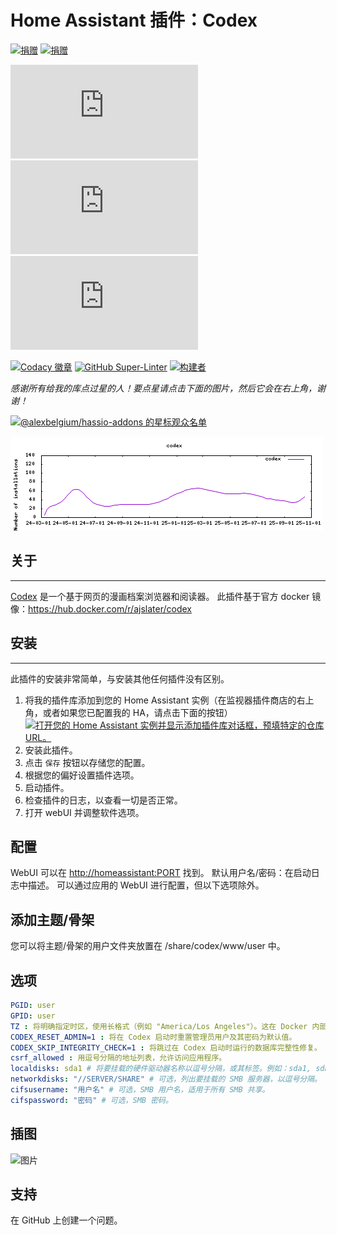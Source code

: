 # Home Assistant 插件：Codex

[![捐赠][donation-badge]](https://www.buymeacoffee.com/alexbelgium)
[![捐赠][paypal-badge]](https://www.paypal.com/donate/?hosted_button_id=DZFULJZTP3UQA)

![版本](https://img.shields.io/badge/dynamic/json?label=版本&query=%24.version&url=https%3A%2F%2Fraw.githubusercontent.com%2Falexbelgium%2Fhassio-addons%2Fmaster%2Fcodex%2Fconfig.json)
![入口](https://img.shields.io/badge/dynamic/json?label=入口&query=%24.ingress&url=https%3A%2F%2Fraw.githubusercontent.com%2Falexbelgium%2Fhassio-addons%2Fmaster%2Fcodex%2Fconfig.json)
![架构](https://img.shields.io/badge/dynamic/json?color=success&label=架构&query=%24.arch&url=https%3A%2F%2Fraw.githubusercontent.com%2Falexbelgium%2Fhassio-addons%2Fmaster%2Fcodex%2Fconfig.json)

[![Codacy 徽章](https://app.codacy.com/project/badge/Grade/9c6cf10bdbba45ecb202d7f579b5be0e)](https://www.codacy.com/gh/alexbelgium/hassio-addons/dashboard?utm_source=github.com&utm_medium=referral&utm_content=alexbelgium/hassio-addons&utm_campaign=Badge_Grade)
[![GitHub Super-Linter](https://img.shields.io/github/actions/workflow/status/alexbelgium/hassio-addons/weekly-supelinter.yaml?label=代码%20检测)](https://github.com/alexbelgium/hassio-addons/actions/workflows/weekly-supelinter.yaml)
[![构建者](https://img.shields.io/github/actions/workflow/status/alexbelgium/hassio-addons/onpush_builder.yaml?label=构建者)](https://github.com/alexbelgium/hassio-addons/actions/workflows/onpush_builder.yaml)

[donation-badge]: https://img.shields.io/badge/请%20请我喝咖啡%20(无%20paypal)-%23d32f2f?logo=buy-me-a-coffee&style=flat&logoColor=white
[paypal-badge]: https://img.shields.io/badge/请%20请我喝咖啡%20使用%20Paypal-0070BA?logo=paypal&style=flat&logoColor=white

_感谢所有给我的库点过星的人！要点星请点击下面的图片，然后它会在右上角，谢谢！_

[![@alexbelgium/hassio-addons 的星标观众名单](https://raw.githubusercontent.com/alexbelgium/hassio-addons/master/.github/stars2.svg)](https://github.com/alexbelgium/hassio-addons/stargazers)

![下载演变](https://raw.githubusercontent.com/alexbelgium/hassio-addons/master/codex/stats.png)

## 关于

---

[Codex](https://github.com/ajslater/codex) 是一个基于网页的漫画档案浏览器和阅读器。
此插件基于官方 docker 镜像：https://hub.docker.com/r/ajslater/codex

## 安装

---

此插件的安装非常简单，与安装其他任何插件没有区别。

1. 将我的插件库添加到您的 Home Assistant 实例（在监视器插件商店的右上角，或者如果您已配置我的 HA，请点击下面的按钮）
   [![打开您的 Home Assistant 实例并显示添加插件库对话框，预填特定的仓库 URL。](https://my.home-assistant.io/badges/supervisor_add_addon_repository.svg)](https://my.home-assistant.io/redirect/supervisor_add_addon_repository/?repository_url=https%3A%2F%2Fgithub.com%2Falexbelgium%2Fhassio-addons)
2. 安装此插件。
3. 点击 `保存` 按钮以存储您的配置。
4. 根据您的偏好设置插件选项。
5. 启动插件。
6. 检查插件的日志，以查看一切是否正常。
7. 打开 webUI 并调整软件选项。

## 配置

WebUI 可以在 <http://homeassistant:PORT> 找到。
默认用户名/密码：在启动日志中描述。
可以通过应用的 WebUI 进行配置，但以下选项除外。

## 添加主题/骨架

您可以将主题/骨架的用户文件夹放置在 /share/codex/www/user 中。

## 选项

```yaml
PGID: user
GPID: user
TZ : 将明确指定时区，使用长格式（例如 "America/Los Angeles"）。这在 Docker 内部非常有用，因为 Codex 无法自动检测主机机器的时区。
CODEX_RESET_ADMIN=1 : 将在 Codex 启动时重置管理员用户及其密码为默认值。
CODEX_SKIP_INTEGRITY_CHECK=1 : 将跳过在 Codex 启动时运行的数据库完整性修复。
csrf_allowed : 用逗号分隔的地址列表，允许访问应用程序。
localdisks: sda1 # 将要挂载的硬件驱动器名称以逗号分隔，或其标签。例如：sda1, sdb1, MYNAS...
networkdisks: "//SERVER/SHARE" # 可选，列出要挂载的 SMB 服务器，以逗号分隔。
cifsusername: "用户名" # 可选，SMB 用户名，适用于所有 SMB 共享。
cifspassword: "密码" # 可选，SMB 密码。
```

## 插图

![图片](https://github.com/alexbelgium/hassio-addons/assets/44178713/f1cf3cad-5bda-46df-a0f5-864b127d7b6b)

## 支持

在 GitHub 上创建一个问题。

[仓库]: https://github.com/alexbelgium/hassio-addons